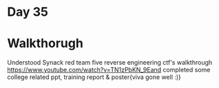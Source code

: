 # Day 35

# Walkthorugh
Understood Synack red team five reverse engineering ctf's walkthrough https://www.youtube.com/watch?v=TN1zPbKN_9Eand completed some college related ppt, training report & poster{viva gone well :)}

